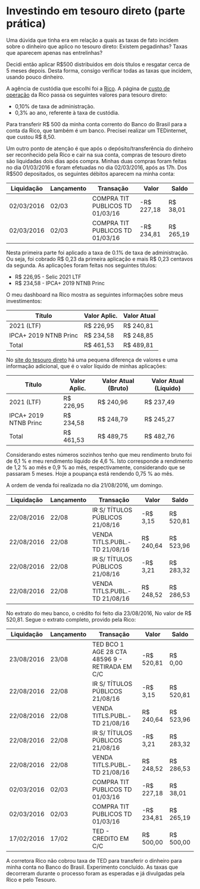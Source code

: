 # Investindo em tesouro direto (parte prática)

Uma dúvida que tinha era em relação a quais as taxas de fato incidem sobre o
dinheiro que aplico no tesouro direto: Existem pegadinhas? Taxas que aparecem
apenas nas entrelinhas?

Decidi então aplicar R$500 distribuidos em dois títulos e resgatar cerca de 5
meses depois. Desta forma, consigo verificar todas as taxas que incidem, usando
pouco dinheiro.

A agência de custódia que escolhi foi a [Rico](https://rico.com.vc). A página de
[custo de operação](https://www.rico.com.vc/servicos/custos-de-operacao) da 
Rico passa os seguintes valores para tesouro direto:

- 0,10% de taxa de administração.
- 0,3% ao ano, referente à taxa de custódia.

Para transferir R$ 500 da minha conta corrento do Banco do Brasil para a conta
da Rico, que também é um banco. Precisei realizar um TEDinternet, que custou R$
8,50.

Um outro ponto de atenção é que após o depósito/transferência do dinheiro ser
reconhecido pela Rico e cair na sua conta, compras de tesouro direto são
liquidadas dois dias após compra. Minhas duas compras foram feitas no dia
01/03/2016 e foram efetuadas no dia 02/03/2016, após as 17h. Dos R$500
depositados, os seguintes débitos aparecem na minha conta:

| Liquidação    |   Lançamento  |   Transação                       |   Valor     |   Saldo   |
| ------------- | ------------- | --------------------------------- | ----------- | --------- |
| 02/03/2016    | 02/03	        | COMPRA TIT PUBLICOS TD 01/03/16	| -R$ 227,18  |	R$ 38,01  |
| 02/03/2016    | 02/03         | COMPRA TIT PUBLICOS TD 01/03/16	| -R$ 234,81  | R$ 265,19 |

Nesta primeira parte foi aplicado a taxa de 0.1% de taxa de administração. Ou
seja, foi cobrado R$ 0,23 da primeira aplicação e mais R$ 0,23 centavos da
segunda. As aplicações foram feitas nos seguintes títulos:

- R$ 226,95 - Selic 2021 LTF
- R$ 234,58 - IPCA+ 2019 NTNB Princ

O meu dashboard na Rico mostra as seguintes informações sobre meus
investimentos:


| Título                | Valor Aplic.  | Valor Atual |
| --------------------- | ------------- | ----------- |
| 2021 (LTF)            | R$ 226,95     | R$ 240,81   |
| IPCA+ 2019 NTNB Princ | R$ 234,58     | R$ 248,85   |
| Total                 | R$ 461,53     | R$ 489,81   |

No [site do tesouro direto](https://tesourodireto.bmfbovespa.com.br) há uma
pequena diferença de valores e uma informação adicional, que é o valor líquido
de minhas aplicações:

| Título                | Valor Aplic.  | Valor Atual (Bruto) | Valor Atual (Líquido) |
| --------------------- | ------------- | ------------------- |---------------------- |
| 2021 (LTF)            | R$ 226,95     | R$ 240,96           | R$ 237,49             |
| IPCA+ 2019 NTNB Princ | R$ 234,58     | R$ 248,79           | R$ 245,27             |
| Total                 | R$ 461,53     | R$ 489,75           | R$ 482,76             |

Considerando estes números sozinhos tenho que meu rendimento bruto foi de 6,1 %
e meu rendimento líquido de 4,6 %. Isto corresponde a rendimento de 1,2 % ao mês
e 0,9 % ao mês, respectivamente, considerando que se passaram 5 meses. Hoje a
poupança está rendendo 0,75 % ao mês.

A ordem de venda foi realizada no dia 21/08/2016, um domingo.

| Liquidação | Lançamento | Transação | Valor | Saldo |
| ---------- | -----------| --------- | ----- | ----- |
| 22/08/2016 | 22/08 | IR S/ TÍTULOS PÚBLICOS 21/08/16 | -R$ 3,15 | R$ 520,81 |
| 22/08/2016 | 22/08 | VENDA TITLS.PUBL.-TD 21/08/16 | R$ 240,64 | R$ 523,96 |
| 22/08/2016 | 22/08 | IR S/ TÍTULOS PÚBLICOS 21/08/16 | -R$ 3,21 | R$ 283,32 |
| 22/08/2016 | 22/08 | VENDA TITLS.PUBL.-TD 21/08/16 | R$ 248,52 | R$ 286,53 |

No extrato do meu banco, o crédito foi feito dia 23/08/2016, No valor de
R$ 520,81. Segue o extrato completo, provido pela Rico:

| Liquidação  |  Lançamento   |  Transação                                        |  Valor            |  Saldo      |
| ----------  | ------------- |-------------------------------------------------- | ----------------- | ----------- |
| 23/08/2016  |  23/08        |  TED BCO 1 AGE 28 CTA 48596 9 - RETIRADA EM C/C   |  -R$ 520,81       |  R$ 0,00    |
| 22/08/2016  |  22/08        |  IR S/ TÍTULOS PÚBLICOS 21/08/16                  |  -R$ 3,15         |  R$ 520,81  |
| 22/08/2016  |  22/08        |  VENDA TITLS.PUBL.-TD 21/08/16                    |  R$ 240,64        |  R$ 523,96  |
| 22/08/2016  |  22/08        |  IR S/ TÍTULOS PÚBLICOS 21/08/16                  |  -R$ 3,21         |  R$ 283,32  |
| 22/08/2016  |  22/08        |  VENDA TITLS.PUBL.-TD 21/08/16                    |  R$ 248,52        |  R$ 286,53  |
| 02/03/2016  |  02/03        |  COMPRA TIT PUBLICOS TD 01/03/16                  |  -R$ 227,18       |  R$ 38,01   |
| 02/03/2016  |  02/03        |  COMPRA TIT PUBLICOS TD 01/03/16                  |  -R$ 234,81       |  R$ 265,19  |
| 17/02/2016  |  17/02        |  TED - CREDITO EM C/C                             |  R$ 500,00        |  R$ 500,00  |

A corretora Rico não cobrou taxa de TED para transferir o dinheiro para minha
conta no Banco do Brasil. Experimento concluído. As taxas que decorreram durante
o processo foram as esperadas e já divulgadas pela Rico e pelo Tesouro.

